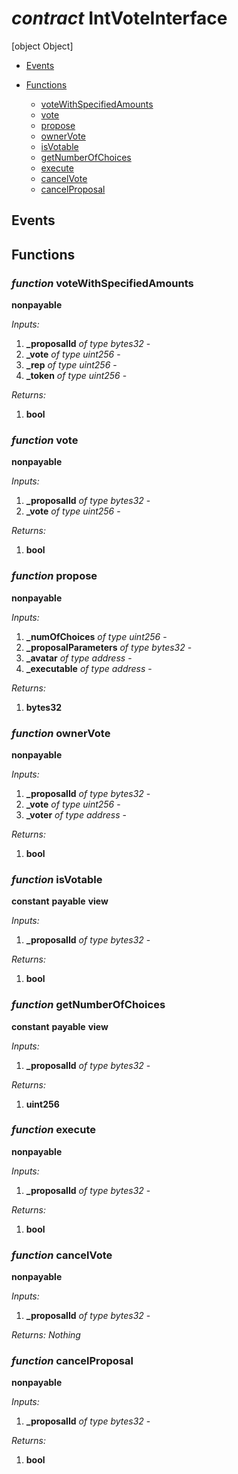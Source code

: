 # *contract* IntVoteInterface
[object Object]

- [Events](#events)

- [Functions](#functions)
    - [voteWithSpecifiedAmounts](#function-votewithspecifiedamounts)
    - [vote](#function-vote)
    - [propose](#function-propose)
    - [ownerVote](#function-ownervote)
    - [isVotable](#function-isvotable)
    - [getNumberOfChoices](#function-getnumberofchoices)
    - [execute](#function-execute)
    - [cancelVote](#function-cancelvote)
    - [cancelProposal](#function-cancelproposal)

## Events

## Functions
### *function* voteWithSpecifiedAmounts

**nonpayable**




*Inputs:*
1. **_proposalId** *of type bytes32* - 
2. **_vote** *of type uint256* - 
3. **_rep** *of type uint256* - 
4. **_token** *of type uint256* - 

*Returns:*
1. **bool**

### *function* vote

**nonpayable**




*Inputs:*
1. **_proposalId** *of type bytes32* - 
2. **_vote** *of type uint256* - 

*Returns:*
1. **bool**

### *function* propose

**nonpayable**




*Inputs:*
1. **_numOfChoices** *of type uint256* - 
2. **_proposalParameters** *of type bytes32* - 
3. **_avatar** *of type address* - 
4. **_executable** *of type address* - 

*Returns:*
1. **bytes32**

### *function* ownerVote

**nonpayable**




*Inputs:*
1. **_proposalId** *of type bytes32* - 
2. **_vote** *of type uint256* - 
3. **_voter** *of type address* - 

*Returns:*
1. **bool**

### *function* isVotable

**constant**
**payable**
**view**




*Inputs:*
1. **_proposalId** *of type bytes32* - 

*Returns:*
1. **bool**

### *function* getNumberOfChoices

**constant**
**payable**
**view**




*Inputs:*
1. **_proposalId** *of type bytes32* - 

*Returns:*
1. **uint256**

### *function* execute

**nonpayable**




*Inputs:*
1. **_proposalId** *of type bytes32* - 

*Returns:*
1. **bool**

### *function* cancelVote

**nonpayable**




*Inputs:*
1. **_proposalId** *of type bytes32* - 

*Returns:*
*Nothing*

### *function* cancelProposal

**nonpayable**




*Inputs:*
1. **_proposalId** *of type bytes32* - 

*Returns:*
1. **bool**

